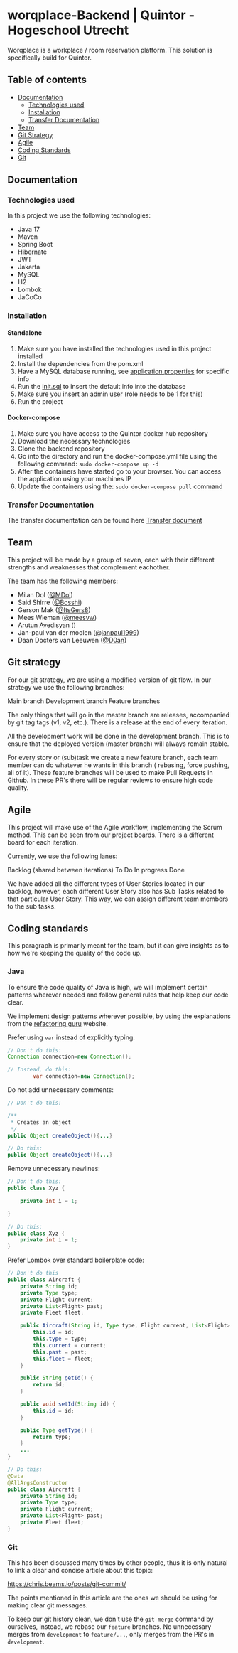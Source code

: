 # worqplace-Backend | Quintor - Hogeschool Utrecht

Worqplace is a workplace / room reservation platform. This solution is specifically build for Quintor.

## Table of contents

- [Documentation](#documentation)
    - [Technologies used](#technologies-used)
    - [Installation](#installation)
    - [Transfer Documentation](#transfer-documentation)
- [Team](#team)
- [Git Strategy](#git-strategy)
- [Agile](#agile)
- [Coding Standards](#coding-standards)
- [Git](#git)

## Documentation

### Technologies used

In this project we use the following technologies:

- Java 17
- Maven
- Spring Boot
- Hibernate
- JWT
- Jakarta
- MySQL
- H2
- Lombok
- JaCoCo

### Installation

#### Standalone
1. Make sure you have installed the technologies used in this project installed
2. Install the dependencies from the pom.xml
3. Have a MySQL database running, see [application.properties](src/main/resources/application.properties) for specific
   info
4. Run the [init.sql](development/sql/init.sql) to insert the default info into the database
5. Make sure you insert an admin user (role needs to be 1 for this)
6. Run the project

#### Docker-compose
1. Make sure you have access to the Quintor docker hub repository
2. Download the necessary technologies
2. Clone the backend repository
3. Go into the directory and run the docker-compose.yml file using the following command: `sudo docker-compose up -d`
4. After the containers have started go to your browser. You can access the application using your machines IP
5. Update the containers using the: `sudo docker-compose pull` command

### Transfer Documentation
The transfer documentation can be found here [Transfer document](development/documentation/Overdrachts%20document.pdf)

## Team

This project will be made by a group of seven, each with their different strengths and weaknesses that complement
eachother.

The team has the following members:

- Milan Dol ([@MDol](https://gitlab.com/MDol))
- Said Shirre ([@Bosshi](https://gitlab.com/Bosshi))
- Gerson Mak ([@ItsGers8](https://gitlab.com/ItsGers8))
- Mees Wieman ([@meesvw](https://gitlab.com/meesvw))
- Arutun Avedisyan ([]())
- Jan-paul van der moolen ([@janpaul1999](https://gitlab.com/janpaul1999))
- Daan Docters van Leeuwen ([@D0an](https://gitlab.com/D0an))

## Git strategy

For our git strategy, we are using a modified version of git flow. In our strategy we use the following branches:

Main branch Development branch Feature branches

The only things that will go in the master branch are releases, accompanied by git tag tags (v1, v2, etc.). There is a
release at the end of every iteration.

All the development work will be done in the development branch. This is to ensure that the deployed version (master
branch) will always remain stable.

For every story or (sub)task we create a new feature branch, each team member can do whatever he wants in this branch (
rebasing, force pushing, all of it). These feature branches will be used to make Pull Requests in Github. In these PR's
there will be regular reviews to ensure high code quality.

## Agile

This project will make use of the Agile workflow, implementing the Scrum method. This can be seen from our project
boards. There is a different board for each iteration.

Currently, we use the following lanes:

Backlog (shared between iterations)
To Do In progress Done

We have added all the different types of User Stories located in our backlog, however, each different User Story also
has Sub Tasks related to that particular User Story. This way, we can assign different team members to the sub tasks.

## Coding standards

This paragraph is primarily meant for the team, but it can give insights as to how we're keeping the quality of the code
up.

### Java

To ensure the code quality of Java is high, we will implement certain patterns wherever needed and follow general rules
that help keep our code clear.

We implement design patterns wherever possible, by using the explanations from
the [refactoring.guru](https://refactoring.guru/) website.

Prefer using `var` instead of explicitly typing:

```java
// Don't do this:
Connection connection=new Connection();

// Instead, do this:
		var connection=new Connection();
```

Do not add unnecessary comments:

```java
// Don't do this:

/**
 * Creates an object
 */
public Object createObject(){...}

// Do this:
public Object createObject(){...}
```

Remove unnecessary newlines:

```java
// Don't do this:
public class Xyz {

	private int i = 1;

}

// Do this:
public class Xyz {
	private int i = 1;
}
```

Prefer Lombok over standard boilerplate code:

```java
// Don't do this
public class Aircraft {
	private String id;
	private Type type;
	private Flight current;
	private List<Flight> past;
	private Fleet fleet;

	public Aircraft(String id, Type type, Flight current, List<Flight> past, Fleet fleet) {
		this.id = id;
		this.type = type;
		this.current = current;
		this.past = past;
		this.fleet = fleet;
	}

	public String getId() {
		return id;
	}

	public void setId(String id) {
		this.id = id;
	}

	public Type getType() {
		return type;
	}
    ...
}

// Do this:
@Data
@AllArgsConstructor
public class Aircraft {
	private String id;
	private Type type;
	private Flight current;
	private List<Flight> past;
	private Fleet fleet;
}
```

### Git

This has been discussed many times by other people, thus it is only natural to link a clear and concise article about
this topic:

https://chris.beams.io/posts/git-commit/

The points mentioned in this article are the ones we should be using for making clear git messages.

To keep our git history clean, we don't use the `git merge` command by ourselves, instead, we rebase our `feature`
branches. No unnecessary merges from `development` to `feature/...`, only merges from the PR's in `development`.

